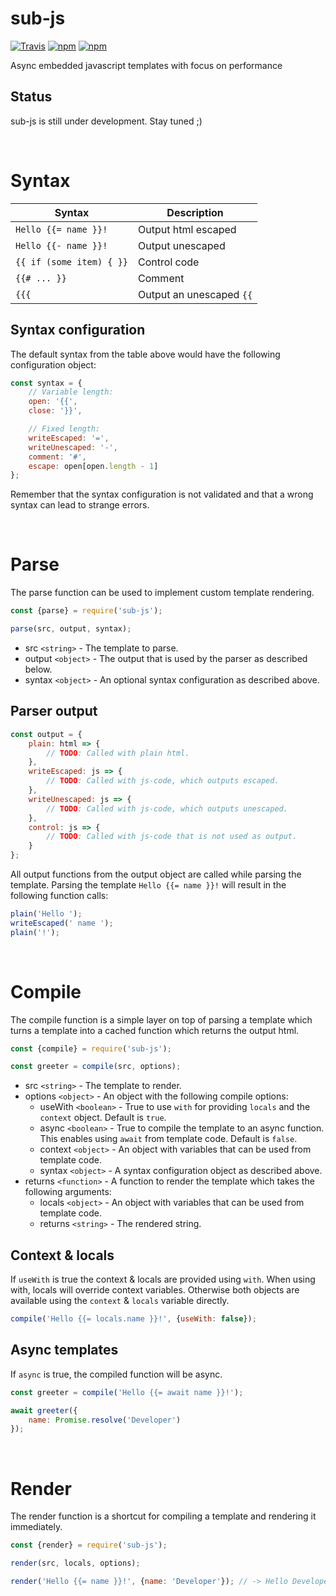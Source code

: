 # sub-js
[![Travis](https://img.shields.io/travis/mpt0/node-sub-js.svg)]()
[![npm](https://img.shields.io/npm/v/sub-js.svg)]()
[![npm](https://img.shields.io/npm/l/sub-js.svg)]()

Async embedded javascript templates with focus on performance

## Status
sub-js is still under development. Stay tuned ;)

<br/>



# Syntax
| Syntax | Description |
|-|-|
| `Hello {{= name }}!` | Output html escaped |
| `Hello {{- name }}!` | Output unescaped |
| `{{ if (some item) { }}` | Control code |
| `{{# ... }}` | Comment
| `{{{` | Output an unescaped `{{`

## Syntax configuration
The default syntax from the table above would have the following configuration object:
```js
const syntax = {
	// Variable length:
	open: '{{',
	close: '}}',

	// Fixed length:
	writeEscaped: '=',
	writeUnescaped: '-',
	comment: '#',
	escape: open[open.length - 1]
};
```
Remember that the syntax configuration is not validated and that a wrong syntax can lead to strange errors.

<br/>



# Parse
The parse function can be used to implement custom template rendering.
```js
const {parse} = require('sub-js');

parse(src, output, syntax);
```
+ src `<string>` - The template to parse.
+ output `<object>` - The output that is used by the parser as described below.
+ syntax `<object>` - An optional syntax configuration as described above.

## Parser output
```js
const output = {
	plain: html => {
		// TODO: Called with plain html.
	},
	writeEscaped: js => {
		// TODO: Called with js-code, which outputs escaped.
	},
	writeUnescaped: js => {
		// TODO: Called with js-code, which outputs unescaped.
	},
	control: js => {
		// TODO: Called with js-code that is not used as output.
	}
};
```
All output functions from the output object are called while parsing the template.
Parsing the template `Hello {{= name }}!` will result in the following function calls:
```js
plain('Hello ');
writeEscaped(' name ');
plain('!');
```

<br/>



# Compile
The compile function is a simple layer on top of parsing a template which turns a template into a cached function which returns the output html.
```js
const {compile} = require('sub-js');

const greeter = compile(src, options);
```
+ src `<string>` - The template to render.
+ options `<object>` - An object with the following compile options:
	+ useWith `<boolean>` - True to use `with` for providing `locals` and the `context` object. Default is `true`.
	+ async `<boolean>` - True to compile the template to an async function. This enables using `await` from template code. Default is `false`.
	+ context `<object>` - An object with variables that can be used from template code.
	+ syntax `<object>` - A syntax configuration object as described above.
+ returns `<function>` - A function to render the template which takes the following arguments:
	+ locals `<object>` - An object with variables that can be used from template code.
	+ returns `<string>` - The rendered string.

## Context &amp; locals
If `useWith` is true the context &amp; locals are provided using `with`. When using with, locals will override context variables. Otherwise both objects are available using the `context` &amp; `locals` variable directly.
```js
compile('Hello {{= locals.name }}!', {useWith: false});
```

## Async templates
If `async` is true, the compiled function will be async.
```js
const greeter = compile('Hello {{= await name }}!');

await greeter({
	name: Promise.resolve('Developer')
});
```

<br/>



# Render
The render function is a shortcut for compiling a template and rendering it immediately.
```js
const {render} = require('sub-js');

render(src, locals, options);

render('Hello {{= name }}!', {name: 'Developer'}); // -> Hello Developer!
```

